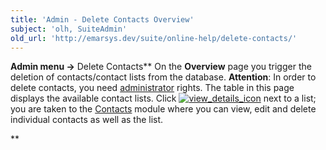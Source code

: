 ```yaml
---
title: 'Admin - Delete Contacts Overview'
subject: 'olh, SuiteAdmin'
old_url: 'http://emarsys.dev/suite/online-help/delete-contacts/'
---
```


**Admin menu ->** Delete Contacts** On the **Overview** page you trigger the deletion of contacts/contact lists from the database. **Attention**: In order to delete contacts, you need [administrator](/olh/admin-about-users.md "Admin – About Users") rights. The table in this page displays the available contact lists. Click [![view_details_icon](/assets/images/view_details_icon.png)](/assets/images/view_details_icon.png) next to a list; you are taken to the [Contacts](/olh/contact-lists-overview.md "Contacts – Contact Lists – Overview") module where you can view, edit and delete individual contacts as well as the list.

**